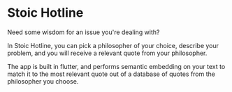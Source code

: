 # Stoic Hotline

Need some wisdom for an issue you're dealing with? 

In Stoic Hotline, you can pick a philosopher of your choice, describe your problem, and you will receive a relevant quote from your philosopher.

The app is built in flutter, and performs semantic embedding on your text to match it to the most relevant quote out of a database of quotes from the philosopher you choose.


